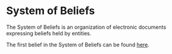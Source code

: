 # System of Beliefs
The System of Beliefs is an organization of electronic documents expressing beliefs held by entities.

The first belief in the System of Beliefs can be found [here](./first.belief).
